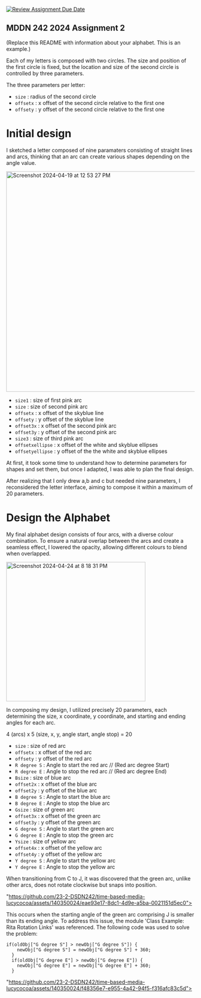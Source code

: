 [![Review Assignment Due Date](https://classroom.github.com/assets/deadline-readme-button-24ddc0f5d75046c5622901739e7c5dd533143b0c8e959d652212380cedb1ea36.svg)](https://classroom.github.com/a/xQz3oEP8)
## MDDN 242 2024 Assignment 2

(Replace this README with information about your alphabet. This is an example.)

Each of my letters is composed with two circles. The size and position of the first circle is fixed, but the location and size of the second circle is controlled by three parameters.

The three parameters per letter:
  * `size` : radius of the second circle
  * `offsetx` : x offset of the second circle relative to the first one
  * `offsety` : y offset of the second circle relative to the first one

# Initial design

I sketched a letter composed of nine paramaters consisting of straight lines and arcs, thinking that an arc can create various shapes depending on the angle value.


<img width="588" alt="Screenshot 2024-04-19 at 12 53 27 PM" src="https://github.com/23-2-DSDN242/time-based-media-lucycocoa/assets/140350024/0c5e0269-1a45-40b9-b107-fda0c141a8d5">

 * `size1` : size of first pink arc
 * `size` : size of second pink arc
 * `offsetx` : x offset of the skyblue line
 * `offsety` : y offset of the skyblue line
 * `offset3x` : x offset of the second pink arc
 * `offset3y` : y offset of the second pink arc
 * `size3` : size of third pink arc
 * `offsetxellipse` :  x offset of the white and skyblue ellipses
 * `offsetyellipse` : y offset of the the white and skyblue ellipses

At first, it took some time to understand how to determine parameters for shapes and set them, but once I adapted, I was able to plan the final design.

 
After realizing that I only drew a,b and c but needed nine parameters, I reconsidered the letter interface, aiming to compose it within a maximum of 20 parameters.

# Design the Alphabet

My final alphabet design consists of four arcs, with a diverse colour combination. To ensure a natural overlap between the arcs and create a seamless effect, I lowered the opacity, allowing different colours to blend when overlapped.

<img width="372" alt="Screenshot 2024-04-24 at 8 18 31 PM" src="https://github.com/23-2-DSDN242/time-based-media-lucycocoa/assets/140350024/07503110-65db-450d-9663-90c7309cffa0">


In composing my design, I utilized precisely 20 parameters, each determining the size, x coordinate, y coordinate, and starting and ending angles for each arc. 

4 (arcs) x 5 (size, x, y, angle start, angle stop) = 20

* `size` : size of red arc
 * `offsetx` : x offset of the red arc
 * `offsety` : y offset of the red arc
 * `R degree S` : Angle to start the red arc  // (Red arc degree Start)
 * `R degree E` : Angle to stop the red arc   // (Red arc degree End)
 * `Bsize` : size of blue arc
 * `offset2x` : x offset of the blue arc
 * `offset2y` : y offset of the blue arc
 * `B degree S` :  Angle to start the blue arc
 * `B degree E` :  Angle to stop the blue arc
 * `Gsize` : size of green arc
 * `offset3x` : x offset of the green arc
 * `offset3y` : y offset of the green arc
 * `G degree S` :  Angle to start the green arc
 * `G degree E` : Angle to stop the green arc
 * `Ysize` : size of yellow arc
 * `offset4x` : x offset of the yellow arc
 * `offset4y` : y offset of the yellow arc
 * `Y degree S` : Angle to start the yellow arc
 * `Y degree E` : Angle to stop the yellow arc

When transitioning from C to J, it was discovered that the green arc, unlike other arcs, does not rotate clockwise but snaps into position. 

"https://github.com/23-2-DSDN242/time-based-media-lucycocoa/assets/140350024/eae93e17-8dc1-4d9e-a5ba-0021151d5ec0">

This occurs when the starting angle of the green arc comprising J is smaller than its ending angle. To address this issue, the module 'Class Example: Rita Rotation Links' was referenced. The following code was used to solve the problem:
```
if(oldObj["G degree S"] > newObj["G degree S"]) {
    newObj["G degree S"] = newObj["G degree S"] + 360;
  } 
  if(oldObj["G degree E"] > newObj["G degree E"]) {
    newObj["G degree E"] = newObj["G degree E"] + 360;
  } 
  ```
"https://github.com/23-2-DSDN242/time-based-media-lucycocoa/assets/140350024/f48356e7-e955-4a42-94f5-f316afc83c5d">
